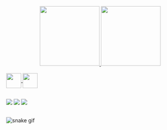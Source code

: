 <div align="center">
  <a href="https://github.com/lucaspvc">
  <img height="160em" src="https://github-readme-stats.vercel.app/api?username=lucaspvc&show_icons=true&theme=dark&include_all_commits=true&count_private=true"/>
  <img height="160em" src="https://github-readme-stats.vercel.app/api/top-langs/?username=lucaspvc&layout=compact&langs_count=7&theme=dark"/>
</div>

<div style="display: inline_block; border-bottom: 40em"><br>
  <img align="center"  heigth="30" width="40" src="https://cdn.jsdelivr.net/gh/devicons/devicon/icons/c/c-original.svg" />
  <img align="center"  heigth="30" width="40" src="https://cdn.jsdelivr.net/gh/devicons/devicon/icons/cplusplus/cplusplus-original.svg" />      
 </div> 
 
 ##
 <a href="https://www.instagram.com/lucaspvc_/" target="_blank"><img src="https://img.shields.io/badge/Instagram-E4405F?style=for-the-badge&logo=instagram&logoColor=white" target="_blank"></a> 
  <a href = "mailto:lucaspessoalves25@gmail.com"><img src="https://img.shields.io/badge/-Gmail-%23333?style=for-the-badge&logo=gmail&logoColor=white" target="_blank"></a>
  <a href = "https://www.twitch.tv/lucaspvc"><img src="https://img.shields.io/badge/Twitch-9146FF?style=for-the-badge&logo=twitch&logoColor=white" target="_blank"></a>
  
  ##
 
![snake gif](https://github.com/lucaspvc/lucaspvc/blob/output/github-contribution-grid-snake.svg)

